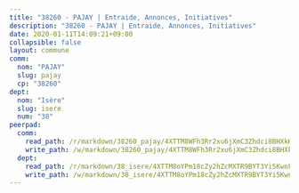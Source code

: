 ```yaml
---
title: "38260 - PAJAY | Entraide, Annonces, Initiatives"
description: "38260 - PAJAY | Entraide, Annonces, Initiatives"
date: 2020-01-11T14:09:21+09:00
collapsible: false
layout: commune
comm:
  nom: "PAJAY"
  slug: pajay
  cp: "38260"
dept:
  nom: "Isère"
  slug: isere
  num: "38"
peerpad:
  comm:
    read_path: /r/markdown/38260_pajay/4XTTM8WFh3Rr2xu6jXmC3Zhdci8BHXkKVe3Jjpo81aZpVnVLX
    write_path: /w/markdown/38260_pajay/4XTTM8WFh3Rr2xu6jXmC3Zhdci8BHXkKVe3Jjpo81aZpVnVLX-K3TgUyv6Tk9gnTDscv4T1wpF2AFyevWRiANYPRXYeNHPWFfevmFiBH6xCjoEfDv2uw1YFqMKP7t5Nr47zVaHwCTsSmS887nyoDzT56xRoWxo8stEfUYoU7h5yokSCeFHXtnz4w3H
  dept:
    read_path: /r/markdown/38_isere/4XTTM8oYPm18cZy2hZcMXTR9BYT3Yi5KwnFvpXu1TXaRq7Q3V
    write_path: /w/markdown/38_isere/4XTTM8oYPm18cZy2hZcMXTR9BYT3Yi5KwnFvpXu1TXaRq7Q3V-K3TgUoSzs2JpJwfbzBvgU8N95mHo7JXz7NbEctNRM3EDb2iYHA4maKm3pRQwmboULLPnLFTEhRgTawPTWpmxTxKbTwDgAEzA9tUHjpudQTWdKWfdVSegAo77eCwhXTaVG7AyUZEs
---
```


